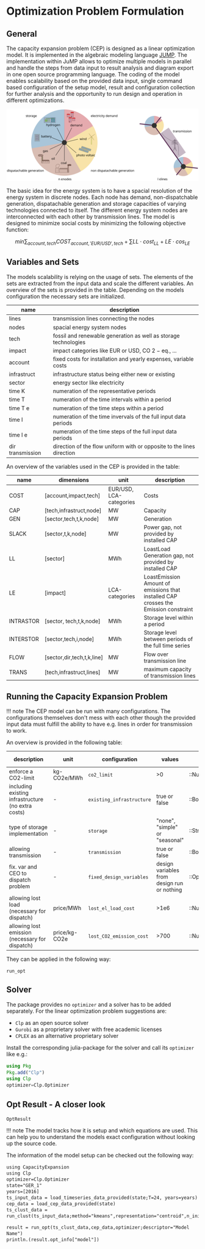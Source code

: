 # Optimization Problem Formulation

## General
The capacity expansion problem (CEP) is designed as a linear optimization model. It is implemented in the algebraic modeling language [JUMP](http://www.juliaopt.org/JuMP.jl/latest/). The implementation within JuMP allows to optimize multiple models in parallel and handle the steps from data input to result analysis and diagram export in one open source programming language. The coding of the model enables scalability based on the provided data input, single command based configuration of the setup model, result and configuration collection for further analysis and the opportunity to run design and operation in different optimizations.

![Plot](assets/opt_cep.svg)

The basic idea for the energy system is to have a spacial resolution of the energy system in discrete nodes. Each node has demand, non-dispatchable generation, dispatachable generation and storage capacities of varying technologies connected to itself. The different energy system nodes are interconnected with each other by transmission lines.
The model is designed to minimize social costs by minimizing the following objective function:

```math
min \sum_{account,tech}COST_{account,'EUR/USD',tech} + \sum LL \cdot  cost_{LL} + LE \cdot  cos_{LE}
```

## Variables and Sets
The models scalability is relying on the usage of sets. The elements of the sets are extracted from the input data and scale the different variables. An overview of the sets is provided in the table. Depending on the models configuration the necessary sets are initialized.

| name             | description                                                           |
|------------------|-----------------------------------------------------------------------|
| lines            | transmission lines connecting the nodes                               |
| nodes            | spacial energy system nodes                                           |
| tech             | fossil and renewable generation as well as storage technologies       |
| impact           | impact categories like EUR or USD, CO 2 − eq., ...                    |
| account          | fixed costs for installation and yearly expenses, variable costs      |
| infrastruct      | infrastructure status being either new or existing                    |
| sector           | energy sector like electricity                                        |
| time K           | numeration of the representative periods                              |
| time T           | numeration of the time intervals within a period                      |
| time T e         | numeration of the time steps within a period                          |
| time I           | numeration of the time invervals of the full input data periods       |
| time I e         | numeration of the time steps of the full input data periods           |
| dir transmission | direction of the flow uniform with or opposite to the lines direction |



An overview of the variables used in the CEP is provided in the table:

| name      | dimensions                 | unit                    | description                                                                          |
|-----------|----------------------------|-------------------------|--------------------------------------------------------------------------------------|
| COST      | [account,impact,tech]      | EUR/USD, LCA-categories | Costs                                                                                |
| CAP       | [tech,infrastruct,node]    | MW                      | Capacity                                                                             |
| GEN       | [sector,tech,t,k,node]     | MW                      | Generation                                                                           |
| SLACK     | [sector,t,k,node]          | MW                      | Power gap, not provided by installed CAP                                             |
| LL        | [sector]                   | MWh                     | LoastLoad Generation gap, not provided by installed CAP                              |
| LE        | [impact]                   | LCA-categories          | LoastEmission Amount of emissions that installed CAP crosses the Emission constraint |
| INTRASTOR | [sector, tech,t,k,node]    | MWh                     | Storage level within a period                                                        |
| INTERSTOR | [sector,tech,i,node]       | MWh                     | Storage level between periods of the full time series                                |
| FLOW      | [sector,dir,tech,t,k,line] | MW                      | Flow over transmission line                                                          |
| TRANS     | [tech,infrastruct,lines]   | MW                      | maximum capacity of transmission lines                                               |

## Running the Capacity Expansion Problem

!!! note
    The CEP model can be run with many configurations. The configurations themselves don't mess with each other though the provided input data must fulfill the ability to have e.g. lines in order for transmission to work.

An overview is provided in the following table:

| description                                                                          |  unit            | configuration           | values                                      | type           | default value |
|--------------------------------------------------------------------------------------|------------------|-------------------------|---------------------------------------------|----------------|---------------|
| enforce a CO2-limit                                                                  | kg-CO2e/MWh    | `co2_limit`               | >0                                          | ::Number       | Inf           |
| including existing infrastructure (no extra costs)                                   | -                | `existing_infrastructure` | true or false                               | ::Bool         | false         |
| type of storage implementation                                                       | -                | `storage`                 | "none", "simple" or "seasonal"              | ::String       | "none"        |
| allowing transmission                                                                | -                | `transmission`            | true or false                               | ::Bool         | false         |
| fix. var and CEO to dispatch problem | -                | `fixed_design_variables`  | design variables from design run or nothing | ::OptVariables | nothing       |
| allowing lost load (necessary for dispatch)                        | price/MWh        | `lost_el_load_cost`       | >1e6                                        | ::Number       | Inf           |
| allowing lost emission (necessary for dispatch)                    | price/kg-CO2e | `lost_CO2_emission_cost`  | >700                                        | ::Number       | Inf           |

They can be applied in the following way:
```@docs
run_opt
```

## Solver
The package provides no `optimizer` and a solver has to be added separately. For the linear optimization problem suggestions are:
- `Clp` as an open source solver
- `Gurobi` as a proprietary solver with free academic licenses
- `CPLEX` as an alternative proprietary solver

Install the corresponding julia-package for the solver and call its `optimizer` like e.g.:
```julia
using Pkg
Pkg.add("Clp")
using Clp
optimizer=Clp.Optimizer
```
## Opt Result - A closer look
```@docs
OptResult
```
!!! note
    The model tracks how it is setup and which equations are used. This can help you to understand the models exact configuration without looking up the source code.

The information of the model setup can be checked out the following way:
```@setup 3
using CapacityExpansion
using Clp
optimizer=Clp.Optimizer
state="GER_1"
years=[2016]
ts_input_data = load_timeseries_data_provided(state;T=24, years=years)
cep_data = load_cep_data_provided(state)
ts_clust_data = run_clust(ts_input_data;method="kmeans",representation="centroid",n_init=10,n_clust=5).best_results
```
```@example 3
result = run_opt(ts_clust_data,cep_data,optimizer;descriptor="Model Name")
println.(result.opt_info["model"])
```
